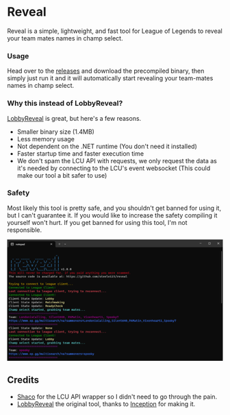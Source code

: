 # Reveal

Reveal is a simple, lightweight, and fast tool for League of Legends to reveal your team mates names in champ select.

### Usage
Head over to the [releases](https://github.com/steele123/reveal/releases) and download the precompiled binary, then simply just run it and it will automatically start revealing your team-mates names in champ select.

### Why this instead of LobbyReveal?
[LobbyReveal](https://github.com/Riotphobia/LobbyReveal) is great, but here's a few reasons.
- Smaller binary size (1.4MB)
- Less memory usage
- Not dependent on the .NET runtime (You don't need it installed)
- Faster startup time and faster execution time
- We don't spam the LCU API with requests, we only request the data as it's needed by connecting to the LCU's event websocket (This could make our tool a bit safer to use)

### Safety
Most likely this tool is pretty safe, and you shouldn't get banned for using it, but I can't guarantee it. If you would like to increase the safety compiling it yourself won't hurt. If you get banned for using this tool, I'm not responsible.

![Screenshot](/tool.png)

## Credits
- [Shaco](https://github.com/Leastrio/Shaco/tree/main) for the LCU API wrapper so I didn't need to go through the pain.
- [LobbyReveal](https://github.com/Riotphobia/LobbyReveal) the original tool, thanks to [Inception](https://github.com/0xInception) for making it.
